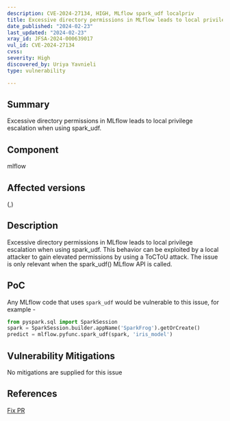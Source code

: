 ```yaml
---
description: CVE-2024-27134, HIGH, MLflow spark_udf localpriv
title: Excessive directory permissions in MLflow leads to local privilege escalation when using spark_udf.
date_published: "2024-02-23"
last_updated: "2024-02-23"
xray_id: JFSA-2024-000639017
vul_id: CVE-2024-27134
cvss: 
severity: High
discovered_by: Uriya Yavnieli
type: vulnerability

---
```


## Summary

Excessive directory permissions in MLflow leads to local privilege escalation when using spark_udf.

## Component

mlflow

## Affected versions

(,)

## Description

Excessive directory permissions in MLflow leads to local privilege escalation when using spark_udf. This behavior can be exploited by a local attacker to gain elevated permissions by using a ToCToU attack. The issue is only relevant when the spark_udf() MLflow API is called.

## PoC

Any MLflow code that uses `spark_udf` would be vulnerable to this issue, for example -

```python
from pyspark.sql import SparkSession
spark = SparkSession.builder.appName('SparkFrog').getOrCreate()
predict = mlflow.pyfunc.spark_udf(spark, 'iris_model')
```



## Vulnerability Mitigations

No mitigations are supplied for this issue



## References

[Fix PR](https://github.com/mlflow/mlflow/pull/10874)

